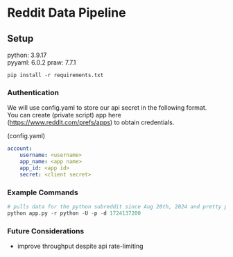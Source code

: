 # Reddit Data Pipeline

## Setup

python: 3.9.17  
pyyaml: 6.0.2 
praw: 7.7.1  
  
```  
pip install -r requirements.txt
```  

### Authentication  
We will use config.yaml to store our api secret in the following format.   
You can create (private script) app here (https://www.reddit.com/prefs/apps) to obtain credentials.   
  
(config.yaml)
```YAML  
account:  
    username: <username>
    app_name: <app name>
    app_id: <app id>  
    secret: <client secret>  
```

### Example Commands

```PYTHON
# pulls data for the python subreddit since Aug 20th, 2024 and pretty prints the database to the command line.
python app.py -r python -U -p -d 1724137200
```

### Future Considerations
* improve throughput despite api rate-limiting